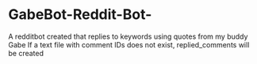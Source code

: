 # GabeBot-Reddit-Bot-
A redditbot created that replies to keywords using quotes from my buddy Gabe
If a text file with comment IDs does not exist, replied_comments will be created
